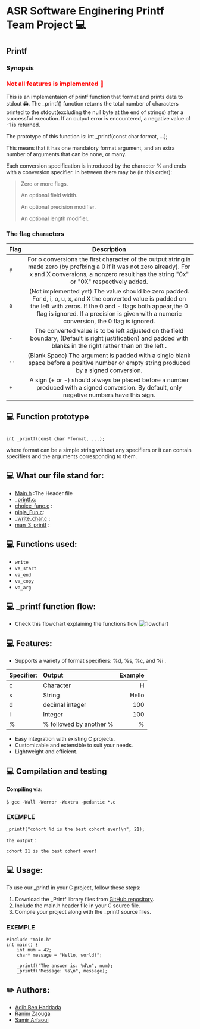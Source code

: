 # ASR Software Enginering Printf Team Project 💻

## Printf 

### Synopsis
<h3 style="color:red;">Not all features is implemented 🚧</h3>
This is an implementaion of printf function that format and prints data to stdout 🖨️.
The _printf() function returns the total number of characters printed to the stdout(excluding the null byte at the end of strings) after a successful execution.
If an output error is encountered, a negative value of -1 is returned.

The prototype of this function is: int _printf(const char format, ...);

This means that it has one mandatory format argument, and an extra number of arguments that can be none, or many.

Each conversion specification is introduced by the character % and ends with a conversion specifier. In between there may be (in this order):

> Zero or more flags.
> 
> An optional field width.
> 
> An optional precision modifier.
> 
> An optional length modifier.

### The flag characters

| Flag | Description |
| :---- | :------------:|
|  `#`   |For o conversions the first character of the output string is made zero (by prefixing a 0 if it was not zero already). For x and X conversions, a nonzero result has the string "0x" or "0X" respectively added.|
|  `0`   | (Not implemented yet) The value should be zero padded. For d, i, o, u, x, and X the converted value is padded on the left with zeros. If the 0 and - flags both appear,the 0 flag is ignored. If a precision is given with a numeric conversion, the 0 flag is ignored.|
|  `-`   |The converted value is to be left adjusted on the field boundary, (Default is right justification) and padded with blanks in the right rather than on the left .|
|  `''`  | (Blank Space) The argument is padded with a single blank space before a positive number or empty string produced by a signed conversion. |
|  `+`   | A sign (+ or -) should always be placed before a number produced with a signed conversion. By default, only negative numbers have this sign. |

## 💻  Function prototype
```{r mon_bloc, echo = FALSE, WARNING = TRUE}

int _printf(const char *format, ...);
```
where format can be a simple string without any specifiers or it can contain specifiers and the arguments corresponding to them.

## 💻  What our file stand for:

* [Main.h](https://github.com/samu-rize/holbertonschool-printf/blob/main/main.h) :The Header file
* [_printf.c](https://github.com/samu-rize/holbertonschool-printf/blob/main/_printf.c):
* [choice_func.c](https://github.com/samu-rize/holbertonschool-printf/blob/main/choice_func.c) :
* [ninja_Fun.c](https://github.com/samu-rize/holbertonschool-printf/blob/main/ninja_Fun.c): 
* [_write_char.c](https://github.com/samu-rize/holbertonschool-printf/blob/main/_write_char.c) :  
* [man_3_printf](https://github.com/samu-rize/holbertonschool-printf/blob/main/man_3_printf) : 

## 💻  Functions used:

* `write`
* `va_start` 
* `va_end` 
* `va_copy`
* `va_arg`

## 💻  _printf function flow:
* Check this flowchart explaining the functions flow
![flowchart](_printfFLOWCHART.png)

## 💻 Features:
* Supports a variety of format specifiers: %d, %s, %c, and %i .

| Specifier:|	Output							|	Example			|
| :---------|:----------------------------------|-----------------:	|
|	c		|		Character					|		H			|
|	s		|		String						|		Hello		|
|	d		|		decimal integer				|		100			|	
|	i		|		Integer						|		100			|
|	%		|		% followed by another %		|		%			|

* Easy integration with existing C projects.
* Customizable and extensible to suit your needs.
* Lightweight and efficient.

## 💻  Compilation and testing

#### Compiling via:
```{r mon_bloc, echo = FALSE, WARNING = TRUE}
$ gcc -Wall -Werror -Wextra -pedantic *.c
```
### EXEMPLE
```
_printf("cohort %d is the best cohort ever!\n", 21);

```
`the output` : 

	cohort 21 is the best cohort ever!

## 💻 Usage:

To use our _printf in your C project, follow these steps:

1. Download the _Printf library files from [GitHub repository](https://github.com/samu-rize/holbertonschool-printf).
2. Include the main.h header file in your C source file.
3. Compile your project along with the _printf source files.
### EXEMPLE
```
#include "main.h"
int main() {
    int num = 42;
    char* message = "Hello, world!";
    
    _printf("The answer is: %d\n", num);
    _printf("Message: %s\n", message);
```
## ✏️ Authors:
* [Adib Ben Haddada](https://github.com/Adib-96)
* [Ranim Zaouga](https://github.com/RanimZaouga)
* [Samir Arfaoui](https://github.com/samu-rize)




